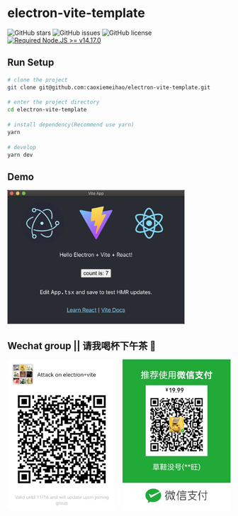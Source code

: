 # electron-vite-template

![GitHub stars](https://img.shields.io/github/stars/caoxiemeihao/electron-vite-template?color=fa6470&style=flat)
![GitHub issues](https://img.shields.io/github/issues/caoxiemeihao/electron-vite-template?color=d8b22d&style=flat)
![GitHub license](https://img.shields.io/github/license/caoxiemeihao/electron-vite-template?style=flat)
[![Required Node.JS >= v14.17.0](https://img.shields.io/static/v1?label=node&message=%3E=14.17.0&logo=node.js&color=3f893e&style=flat)](https://nodejs.org/about/releases)

## Run Setup

  ```bash
  # clone the project
  git clone git@github.com:caoxiemeihao/electron-vite-template.git

  # enter the project directory
  cd electron-vite-template

  # install dependency(Recommend use yarn)
  yarn

  # develop
  yarn dev
  ```

## Demo

<img width="400px" src="https://raw.githubusercontent.com/caoxiemeihao/blog/main/electron-vite-template/react-win.png" />

## Wechat group || 请我喝杯下午茶 🥳

<div style="display:flex;">
  <img width="244px" src="https://raw.githubusercontent.com/caoxiemeihao/blog/main/assets/wechat/group/qrcode.jpg" />
  &nbsp;&nbsp;&nbsp;&nbsp;
  <img width="244px" src="https://raw.githubusercontent.com/caoxiemeihao/blog/main/assets/wechat/%24qrcode/%2419.99.png" />
</div>

